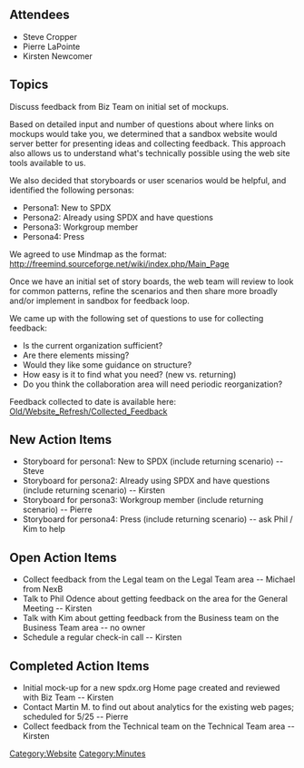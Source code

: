 ## Attendees

  - Steve Cropper
  - Pierre LaPointe
  - Kirsten Newcomer

## Topics

Discuss feedback from Biz Team on initial set of mockups.

Based on detailed input and number of questions about where links on
mockups would take you, we determined that a sandbox website would
server better for presenting ideas and collecting feedback. This
approach also allows us to understand what's technically possible using
the web site tools available to us.

We also decided that storyboards or user scenarios would be helpful, and
identified the following personas:

  - Persona1: New to SPDX
  - Persona2: Already using SPDX and have questions
  - Persona3: Workgroup member
  - Persona4: Press

We agreed to use Mindmap as the format:
<http://freemind.sourceforge.net/wiki/index.php/Main_Page>

Once we have an initial set of story boards, the web team will review to
look for common patterns, refine the scenarios and then share more
broadly and/or implement in sandbox for feedback loop.

We came up with the following set of questions to use for collecting
feedback:

  - Is the current organization sufficient?
  - Are there elements missing?
  - Would they like some guidance on structure?
  - How easy is it to find what you need? (new vs. returning)
  - Do you think the collaboration area will need periodic
    reorganization?

Feedback collected to date is available here:
[Old/Website\_Refresh/Collected\_Feedback](Old/Website_Refresh/Collected_Feedback "wikilink")

## New Action Items

  - Storyboard for persona1: New to SPDX (include returning scenario) --
    Steve
  - Storyboard for persona2: Already using SPDX and have questions
    (include returning scenario) -- Kirsten
  - Storyboard for persona3: Workgroup member (include returning
    scenario) -- Pierre
  - Storyboard for persona4: Press (include returning scenario) -- ask
    Phil / Kim to help

## Open Action Items

  - Collect feedback from the Legal team on the Legal Team area --
    Michael from NexB
  - Talk to Phil Odence about getting feedback on the area for the
    General Meeting -- Kirsten
  - Talk with Kim about getting feedback from the Business team on the
    Business Team area -- no owner
  - Schedule a regular check-in call -- Kirsten

## Completed Action Items

  - Initial mock-up for a new spdx.org Home page created and reviewed
    with Biz Team -- Kirsten
  - Contact Martin M. to find out about analytics for the existing web
    pages; scheduled for 5/25 -- Pierre
  - Collect feedback from the Technical team on the Technical Team area
    -- Kirsten

[Category:Website](Category:Website "wikilink")
[Category:Minutes](Category:Minutes "wikilink")
